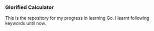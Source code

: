 ### Glorified Calculator
This is the repository for my progress in learning Go.
I learnt following keywords until now.
